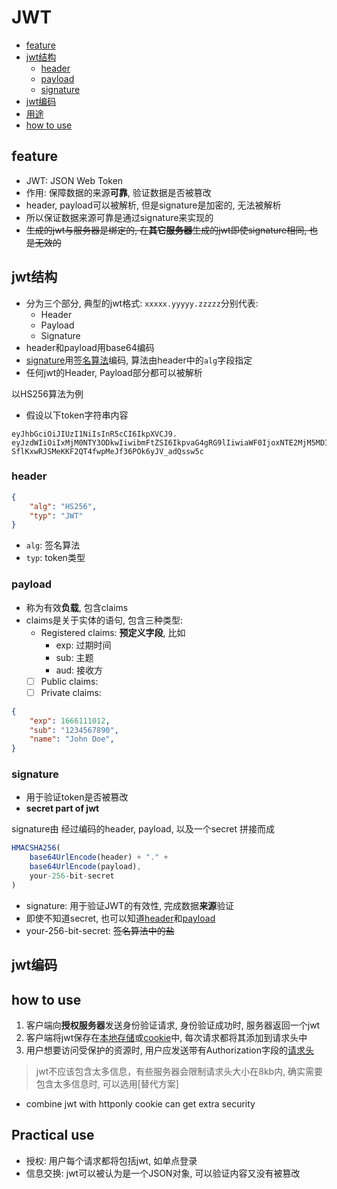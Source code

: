 # JWT

- [feature](#feature)
- [jwt结构](#jwt结构)
  - [header](#header)
  - [payload](#payload)
  - [signature](#signature)
- [jwt编码](#jwt编码)
- [用途](#用途)
- [how to use](#how-to-use)

## feature

- JWT: JSON Web Token
- 作用: 保障数据的来源**可靠**, 验证数据是否被篡改
- header, payload可以被解析, 但是signature是加密的, 无法被解析
- 所以保证数据来源可靠是通过signature来实现的
- ~~生成的jwt与服务器是绑定的, 在**其它服务器**生成的jwt即使signature相同, 也是无效的~~

## jwt结构

- 分为三个部分, 典型的jwt格式: `xxxxx.yyyyy.zzzzz`分别代表: 
  - Header
  - Payload
  - Signature
- header和payload用base64编码
- [signature](#signature)用[签名算法](Algorithm_Digital_Signature.md)编码, 算法由header中的`alg`字段指定
- 任何jwt的Header, Payload部分都可以被解析

以HS256算法为例

- 假设以下token字符串内容

```
eyJhbGciOiJIUzI1NiIsInR5cCI6IkpXVCJ9.
eyJzdWIiOiIxMjM0NTY3ODkwIiwibmFtZSI6IkpvaG4gRG9lIiwiaWF0IjoxNTE2MjM5MDIyfQ.
SflKxwRJSMeKKF2QT4fwpMeJf36POk6yJV_adQssw5c
```

### header

```json
{
    "alg": "HS256",
    "typ": "JWT"
}
```

- `alg`: 签名算法
- `typ`: token类型

### payload

- 称为有效**负载**, 包含claims
- claims是关于实体的语句, 包含三种类型:
  - Registered claims: **预定义字段**, 比如
    - exp: 过期时间
    - sub: 主题
    - aud: 接收方
  - [ ] Public claims:
  - [ ] Private claims:

```json
{
    "exp": 1666111012,
    "sub": "1234567890",
    "name": "John Doe",
}
```

### signature

- 用于验证token是否被篡改
- **secret part of jwt**

signature由 经过编码的header, payload, 以及一个secret 拼接而成

```js
HMACSHA256(
    base64UrlEncode(header) + "." +
    base64UrlEncode(payload),
    your-256-bit-secret
)
```

- signature: 用于验证JWT的有效性, 完成数据**来源**验证
- 即使不知道secret, 也可以知道[header](#header)和[payload](#payload)
- your-256-bit-secret: ~~签名算法中的盐~~

## jwt编码



## how to use

1. 客户端向**授权服务器**发送身份验证请求, 身份验证成功时, 服务器返回一个jwt
2. 客户端将jwt保存在[本地存储](../javascript/JavaScript_BOM.md#localStorage)或[cookie](Http_Cookie.md)中, 每次请求都将其添加到请求头中
3. 用户想要访问受保护的资源时, 用户应发送带有Authorization字段的[请求头](./Http_Request_Message.md#请求头)

> jwt不应该包含太多信息，有些服务器会限制请求头大小在8kb内, 确实需要包含太多信息时, 可以选用[替代方案]

- combine jwt with httponly cookie can get extra security

## Practical use

- 授权: 用户每个请求都将包括jwt, 如单点登录
- 信息交换: jwt可以被认为是一个JSON对象, 可以验证内容又没有被篡改